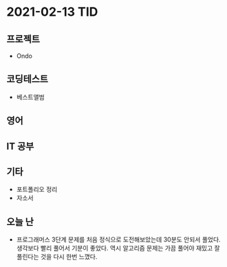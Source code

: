 # 2021-02-13 TID

## 프로젝트

- Ondo

## 코딩테스트

- 베스트앨범

## 영어

## IT 공부

## 기타

- 포트폴리오 정리
- 자소서

## 오늘 난

- 프로그래머스 3단계 문제를 처음 정식으로 도전해보았는데 30분도 안되서 풀었다. 생각보다 빨리 풀어서 기분이 좋았다. 역시 알고리즘 문제는 가끔 풀어야 재밌고 잘 풀린다는 것을 다시 한번 느꼈다.
